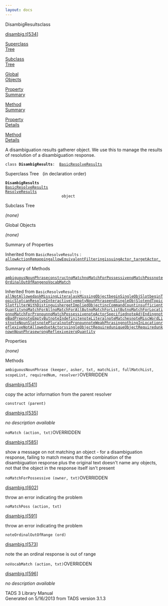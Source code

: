 ```yaml
---
layout: docs
---
```

<span class="title">DisambigResults</span><span class="type">class</span>

[disambig.t](../file/disambig.t.html)\[[534](../source/disambig.t.html#534)\]

[Superclass  
Tree](#_SuperClassTree_)

[Subclass  
Tree](#_SubClassTree_)

[Global  
Objects](#_ObjectSummary_)

[Property  
Summary](#_PropSummary_)

[Method  
Summary](#_MethodSummary_)

[Property  
Details](#_Properties_)

[Method  
Details](#_Methods_)

<div class="fdesc">

A disambiguation results gatherer object. We use this to manage the
results of resolution of a disambiguation response.

`class `**`DisambigResults`**` :   `[`BasicResolveResults`](../object/BasicResolveResults.html)

</div>

<span id="_SuperClassTree_"></span>

<div class="mjhd">

<span class="hdln">Superclass Tree</span>   (in declaration order)

</div>

**`DisambigResults`**  
[`BasicResolveResults`](../object/BasicResolveResults.html)  
[`ResolveResults`](../object/ResolveResults.html)  
`                         object`  
<span id="_SubClassTree_"></span>

<div class="mjhd">

<span class="hdln">Subclass Tree</span>  

</div>

*(none)* <span id="_ObjectSummary_"></span>

<div class="mjhd">

<span class="hdln">Global Objects</span>  

</div>

*(none)* <span id="_PropSummary_"></span>

<div class="mjhd">

<span class="hdln">Summary of Properties</span>  

</div>



Inherited from `BasicResolveResults` :  
[`allowActionRemapping`](../object/BasicResolveResults.html#allowActionRemapping)[`allowEquivalentFiltering`](../object/BasicResolveResults.html#allowEquivalentFiltering)[`issuingActor_`](../object/BasicResolveResults.html#issuingActor_)[`targetActor_`](../object/BasicResolveResults.html#targetActor_)



<span id="_MethodSummary_"></span>

<div class="mjhd">

<span class="hdln">Summary of Methods</span>  

</div>

[`ambiguousNounPhrase`](#ambiguousNounPhrase)[`construct`](#construct)[`noMatch`](#noMatch)[`noMatchForPossessive`](#noMatchForPossessive)[`noMatchPoss`](#noMatchPoss)[`noteOrdinalOutOfRange`](#noteOrdinalOutOfRange)[`noVocabMatch`](#noVocabMatch)

Inherited from `BasicResolveResults` :  
[`allNotAllowed`](../object/BasicResolveResults.html#allNotAllowed)[`askMissingLiteral`](../object/BasicResolveResults.html#askMissingLiteral)[`askMissingObject`](../object/BasicResolveResults.html#askMissingObject)[`beginSingleObjSlot`](../object/BasicResolveResults.html#beginSingleObjSlot)[`beginTopicSlot`](../object/BasicResolveResults.html#beginTopicSlot)[`canResolveInteractively`](../object/BasicResolveResults.html#canResolveInteractively)[`emptyNounPhrase`](../object/BasicResolveResults.html#emptyNounPhrase)[`endSingleObjSlot`](../object/BasicResolveResults.html#endSingleObjSlot)[`endTopicSlot`](../object/BasicResolveResults.html#endTopicSlot)[`filterWithDistinguisher`](../object/BasicResolveResults.html#filterWithDistinguisher)[`getImpliedObject`](../object/BasicResolveResults.html#getImpliedObject)[`incCommandCount`](../object/BasicResolveResults.html#incCommandCount)[`insufficientQuantity`](../object/BasicResolveResults.html#insufficientQuantity)[`noMatchForAll`](../object/BasicResolveResults.html#noMatchForAll)[`noMatchForAllBut`](../object/BasicResolveResults.html#noMatchForAllBut)[`noMatchForListBut`](../object/BasicResolveResults.html#noMatchForListBut)[`noMatchForLocation`](../object/BasicResolveResults.html#noMatchForLocation)[`noMatchForPronoun`](../object/BasicResolveResults.html#noMatchForPronoun)[`noMatchPossessive`](../object/BasicResolveResults.html#noMatchPossessive)[`noteActorSpecified`](../object/BasicResolveResults.html#noteActorSpecified)[`noteAdjEnding`](../object/BasicResolveResults.html#noteAdjEnding)[`noteBadPrep`](../object/BasicResolveResults.html#noteBadPrep)[`noteEmptyBut`](../object/BasicResolveResults.html#noteEmptyBut)[`noteIndefinite`](../object/BasicResolveResults.html#noteIndefinite)[`noteLiteral`](../object/BasicResolveResults.html#noteLiteral)[`noteMatches`](../object/BasicResolveResults.html#noteMatches)[`noteMiscWordList`](../object/BasicResolveResults.html#noteMiscWordList)[`noteNounSlots`](../object/BasicResolveResults.html#noteNounSlots)[`notePlural`](../object/BasicResolveResults.html#notePlural)[`notePronoun`](../object/BasicResolveResults.html#notePronoun)[`noteWeakPhrasing`](../object/BasicResolveResults.html#noteWeakPhrasing)[`nothingInLocation`](../object/BasicResolveResults.html#nothingInLocation)[`reflexiveNotAllowed`](../object/BasicResolveResults.html#reflexiveNotAllowed)[`setActors`](../object/BasicResolveResults.html#setActors)[`singleObjectRequired`](../object/BasicResolveResults.html#singleObjectRequired)[`uniqueObjectRequired`](../object/BasicResolveResults.html#uniqueObjectRequired)[`unknownNounPhrase`](../object/BasicResolveResults.html#unknownNounPhrase)[`wrongReflexive`](../object/BasicResolveResults.html#wrongReflexive)[`zeroQuantity`](../object/BasicResolveResults.html#zeroQuantity)



<span id="_Properties_"></span>

<div class="mjhd">

<span class="hdln">Properties</span>  

</div>

*(none)* <span id="_Methods_"></span>

<div class="mjhd">

<span class="hdln">Methods</span>  

</div>

<span id="ambiguousNounPhrase"></span>

`ambiguousNounPhrase (keeper, asker, txt, matchList, fullMatchList, scopeList, requiredNum, resolver)`<span class="rem">OVERRIDDEN</span>

[disambig.t](../file/disambig.t.html)\[[541](../source/disambig.t.html#541)\]

<div class="desc">

copy the actor information from the parent resolver

</div>

<span id="construct"></span>

`construct (parent)`

[disambig.t](../file/disambig.t.html)\[[535](../source/disambig.t.html#535)\]

<div class="desc">

*no description available*

</div>

<span id="noMatch"></span>

`noMatch (action, txt)`<span class="rem">OVERRIDDEN</span>

[disambig.t](../file/disambig.t.html)\[[585](../source/disambig.t.html#585)\]

<div class="desc">

show a message on not matching an object - for a disambiguation
response, failing to match means that the combination of the
disambiguation response plus the original text doesn't name any objects,
not that the object in the response itself isn't present

</div>

<span id="noMatchForPossessive"></span>

`noMatchForPossessive (owner, txt)`<span class="rem">OVERRIDDEN</span>

[disambig.t](../file/disambig.t.html)\[[602](../source/disambig.t.html#602)\]

<div class="desc">

throw an error indicating the problem

</div>

<span id="noMatchPoss"></span>

`noMatchPoss (action, txt)`

[disambig.t](../file/disambig.t.html)\[[591](../source/disambig.t.html#591)\]

<div class="desc">

throw an error indicating the problem

</div>

<span id="noteOrdinalOutOfRange"></span>

`noteOrdinalOutOfRange (ord)`

[disambig.t](../file/disambig.t.html)\[[573](../source/disambig.t.html#573)\]

<div class="desc">

note the an ordinal response is out of range

</div>

<span id="noVocabMatch"></span>

`noVocabMatch (action, txt)`<span class="rem">OVERRIDDEN</span>

[disambig.t](../file/disambig.t.html)\[[596](../source/disambig.t.html#596)\]

<div class="desc">

*no description available*

</div>

<div class="ftr">

TADS 3 Library Manual  
Generated on 5/16/2013 from TADS version 3.1.3

</div>
